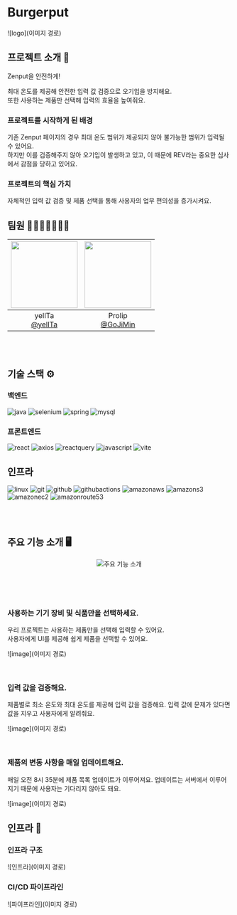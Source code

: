 # Burgerput

![logo](이미지 경로)

## 프로젝트 소개 📝

Zenput을 안전하게!  

최대 온도를 제공해 안전한 입력 값 검증으로 오기입을 방지해요.  
또한 사용하는 제품만 선택해 입력의 효율을 높여줘요.

### 프로젝트를 시작하게 된 배경

기존 Zenput 페이지의 경우 최대 온도 범위가 제공되지 않아 불가능한 범위가 입력될 수 있어요.  
하지만 이를 검증해주지 않아 오기입이 발생하고 있고, 이 때문에 REV라는 중요한 심사에서 감점을 당하고 있어요.

### 프로젝트의 핵심 가치

자체적인 입력 값 검증 및 제품 선택을 통해 사용자의 업무 편의성을 증가시켜요.

## 팀원 👨‍👨‍👧‍👧👩‍👦‍👦

|<img src="https://avatars.githubusercontent.com/u/32352161?v=4" width="150" height="150"/>|<img src="https://avatars.githubusercontent.com/u/112407281?v=4" width="150" height="150"/>|
|:-:|:-:|
|yellTa<br/>[@yellTa](https://github.com/yellTa)|Prolip<br/>[@GoJiMin](https://github.com/GoJiMin)|

<br />
<br />

## 기술 스택 ⚙️

### 백엔드

![java](https://img.shields.io/badge/java-#64BAFF?style=for-the-badge&logo=openjdk)
![selenium](https://img.shields.io/badge/selenium-#43B02A?style=for-the-badge&logo=selenium)
![spring](https://img.shields.io/badge/spring-#6DB33F?style=for-the-badge&logo=spring)
![mysql](https://img.shields.io/badge/mysql-#4479A1?style=for-the-badge&logo=mysql)

### 프론트엔드

![react](https://img.shields.io/badge/react-#61DAFB?style=for-the-badge&logo=react)
![axios](https://img.shields.io/badge/axios-#5A29E4?style=for-the-badge&logo=axios)
![reactquery](https://img.shields.io/badge/reactquery-#FF4154?style=for-the-badge&logo=reactquery)
![javascript](https://img.shields.io/badge/javascript-#F7DF1E?style=for-the-badge&logo=javascript)
![vite](https://img.shields.io/badge/{vite}-#646CFF?style=for-the-badge&logo=vite)

## 인프라

![linux](https://img.shields.io/badge/linux-#FCC624?style=for-the-badge&logo=linux)
![git](https://img.shields.io/badge/git-#F05032?style=for-the-badge&logo=git)
![github](https://img.shields.io/badge/github-#181717?style=for-the-badge&logo=github)
![githubactions](https://img.shields.io/badge/githubactions-#2088FF?style=for-the-badge&logo=githubactions)
![amazonaws](https://img.shields.io/badge/amazonaws-#232F3E?style=for-the-badge&logo=amazonaws)
![amazons3](https://img.shields.io/badge/amazons3-#569A31?style=for-the-badge&logo=amazons3)
![amazonec2](https://img.shields.io/badge/amazonec2-#FF9900?style=for-the-badge&logo=amazonec2)
![amazonroute53](https://img.shields.io/badge/amazonroute53-#8C4FFF?style=for-the-badge&logo=amazonroute53)


<br />
<br />

## 주요 기능 소개 🖥️

<p align="center">
  <img src="이미지 경로" alt="주요 기능 소개" />
</p>

<br />
<br />
<br />

### 사용하는 기기 장비 및 식품만을 선택하세요.

우리 프로젝트는 사용하는 제품만을 선택해 입력할 수 있어요.  
사용자에게 UI를 제공해 쉽게 제품을 선택할 수 있어요.

![image](이미지 경로)

<br />

### 입력 값을 검증해요.

제품별로 최소 온도와 최대 온도를 제공해 입력 값을 검증해요.
입력 값에 문제가 있다면 값을 지우고 사용자에게 알려줘요.

![image](이미지 경로)

<br />

### 제품의 변동 사항을 매일 업데이트해요.

매일 오전 8시 35분에 제품 목록 업데이트가 이루어져요.
업데이트는 서버에서 이루어지기 때문에 사용자는 기다리지 않아도 돼요.

![image](이미지 경로)

## 인프라 🧬

### 인프라 구조

![인프라](이미지 경로)

### CI/CD 파이프라인

![파이프라인](이미지 경로)

<br />
<br />


